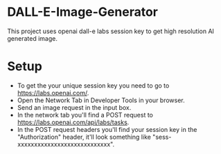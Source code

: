 # DALL-E-Image-Generator
This project uses openai dall-e labs session key to get high resolution AI generated image.
# Setup
* To get the your unique session key you need to go to https://labs.openai.com/.
* Open the Network Tab in Developer Tools in your browser.
* Send an image request in the input box.
* In the network tab you'll find a POST request to https://labs.openai.com/api/labs/tasks.
* In the POST request headers you'll find your session key in the "Authorization" header, it'll look something like "sess-xxxxxxxxxxxxxxxxxxxxxxxxxxxx".
